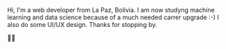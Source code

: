 Hi, I'm a web developer from La Paz, Bolivia. I am now studyng machine learning and data science because of a much needed carrer upgrade :-) I also do some UI/UX design. Thanks for stopping by.

✌🏾

<!---
andres-guzman/andres-guzman is a ✨ special ✨ repository because its `README.md` (this file) appears on your GitHub profile.
You can click the Preview link to take a look at your changes.
--->
